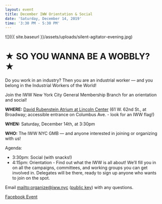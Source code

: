 ```yaml
---
layout: event
title: December IWW Orientation & Social
date: 'Saturday, December 14, 2019'
time: '3:30 PM - 5:30 PM'
---
```

![]({{ site.baseurl }}/assets/uploads/silent-agitator-evening.jpg)
# ★ SO YOU WANNA BE A WOBBLY? ★

Do you work in an industry? Then you are an industrial worker — and you belong in the Industrial Workers of the World!

Join the IWW New York City General Membership Branch for an orientation and social!

**WHERE:** [David Rubenstein Atrium at Lincoln Center](http://www.lincolncenter.org/venue/david-rubenstein-atrium) (61 W. 62nd St., at Broadway; accessible entrance on Columbus Ave. - look for an IWW flag!)

**WHEN:** Saturday, December 14th, at 3:30pm

**WHO:** The IWW NYC GMB — and anyone interested in joining or organizing with us!

Agenda:

* 3:30pm: Social (with snacks!)
* 4:15pm: Orientation - Find out what the IWW is all about! We’ll fill you in on all the campaigns, committees, and working groups you can get involved in. Delegates will be there, ready to sign up anyone who wants to join on the spot.

Email <mailto:organize@iww.nyc> ([public key](/assets/keys/publickey.organize@iww.nyc.asc)) with any questions.

[Facebook Event](https://www.facebook.com/events/1302687376605983/)

